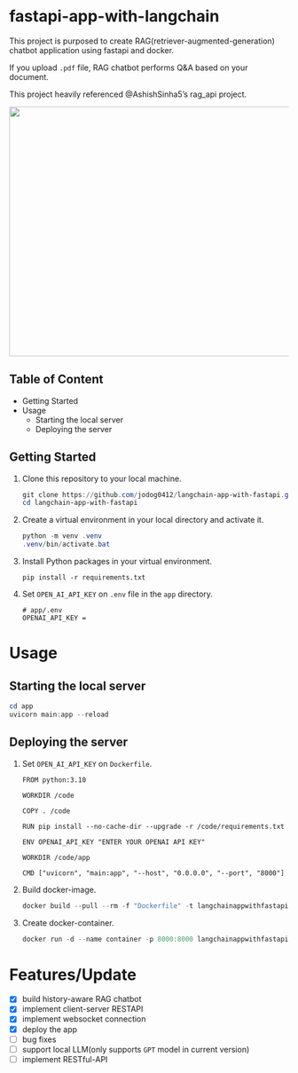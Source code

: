 # fastapi-app-with-langchain
This project is purposed to create RAG(retriever-augmented-generation) chatbot application using fastapi and docker.

If you upload `.pdf` file, RAG chatbot performs Q&A based on your document.

This project heavily referenced @AshishSinha5’s rag_api project.

<img src="https://github.com/user-attachments/assets/e502f8cb-a38f-463d-b918-3a445f3851f8" width=800 height=450>

## Table of Content
- Getting Started
- Usage
    - Starting the local server
    - Deploying the server
## Getting Started
1. Clone this repository to your local machine.
    
    ```powershell
    git clone https://github.com/jodog0412/langchain-app-with-fastapi.git
    cd langchain-app-with-fastapi
    ```
    
2. Create a virtual environment in your local directory and activate it.
    
    ```powershell
    python -m venv .venv
    .venv/bin/activate.bat
    ```
    
3. Install Python packages in your virtual environment.
    
    ```
    pip install -r requirements.txt
    ```
    
4. Set `OPEN_AI_API_KEY` on `.env` file in the `app` directory.
    
    ```
    # app/.env
    OPENAI_API_KEY =
    ```
# Usage
## Starting the local server

```powershell
cd app
uvicorn main:app --reload
```

## Deploying the server

1. Set `OPEN_AI_API_KEY` on `Dockerfile`.
    
    ```Docker
    FROM python:3.10
    
    WORKDIR /code
    
    COPY . /code
    
    RUN pip install --no-cache-dir --upgrade -r /code/requirements.txt
    
    ENV OPENAI_API_KEY "ENTER YOUR OPENAI API KEY"
    
    WORKDIR /code/app
    
    CMD ["uvicorn", "main:app", "--host", "0.0.0.0", "--port", "8000"]
    ```
    
2. Build docker-image.
    
    ```powershell
    docker build --pull --rm -f "Dockerfile" -t langchainappwithfastapi:latest "." 
    ```
    
3. Create docker-container.
    
    ```powershell
    docker run -d --name container -p 8000:8000 langchainappwithfastapi
    ```
# Features/Update
- [x]  build history-aware RAG chatbot
- [x]  implement client-server RESTAPI
- [x]  implement websocket connection
- [x]  deploy the app
- [ ]  bug fixes
- [ ]  support local LLM(only supports `GPT` model in current version)
- [ ]  implement RESTful-API
